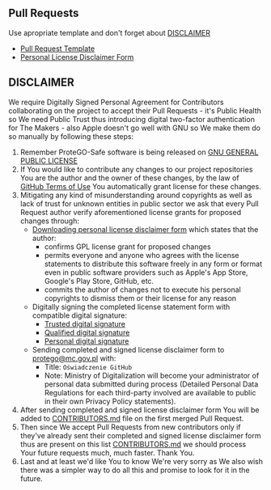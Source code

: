 ## Pull Requests
Use apropriate template and don't forget about [DISCLAIMER](#DISCLAIMER)
- [Pull Request Template](pull_request_template.md)
- [Personal License Disclaimer Form](../../DISCLAIMER.pdf)

## DISCLAIMER
We require Digitally Signed Personal Agreement for Contributors collaborating on the project to accept their Pull Requests - it's Public Health so We need Public Trust thus introducing digital two-factor authentication for The Makers - also Apple doesn't go well with GNU so We make them do so manually by following these steps:
1. Remember ProteGO-Safe software is being released on [GNU GENERAL PUBLIC LICENSE](../../LICENSE)
2. If You would like to contribute any changes to our project repositories You are the author and the owner of these changes, by the law of [GitHub Terms of Use](https://help.github.com/en/github/site-policy/github-terms-of-service#6-contributions-under-repository-license) You automatically grant license for these changes.
3. Mitigating any kind of misunderstanding around copyrights as well as lack of trust for unknown entities in public sector we ask that every Pull Request author verify aforementioned license grants for proposed changes through:
    * [Downloading personal license disclaimer form](../../DISCLAIMER.pdf) which states that the author:
        * confirms GPL license grant for proposed changes
        * permits everyone and anyone who agrees with the license statements to distribute this software freely in any form or format even in public software providers such as Apple's App Store, Google's Play Store, GitHub, etc.
        * commits the author of changes not to execute his personal copyrights to dismiss them or their license for any reason
    * Digitally signing the completed license statement form with compatible digital signature:
        * [Trusted digital signature](https://www.gov.pl/web/gov/podpisz-dokument-elektronicznie-wykorzystaj-podpis-zaufany)
        * [Qualified digital signature](https://pl.wikipedia.org/wiki/Podpis_kwalifikowany)
        * [Personal digital signature](https://www.gov.pl/web/e-dowod/podpis-osobisty)
    * Sending completed and signed license disclaimer form to [protego@mc.gov.pl](mailto:protego@mc.gov.pl) with:
        * Title: `Oświadczenie GitHub`
        * Note: Ministry of Digitalization will become your administrator of personal data submitted during process (Detailed Personal Data Regulations for each third-party involved are available to public in their own Privacy Policy statements).
4. After sending completed and signed license disclaimer form You will be added to [CONTRIBUTORS.md](../../CONTRIBUTORS.md) file on the first merged Pull Request.
5. Then since We accept Pull Requests from new contributors only if they've already sent their completed and signed license disclaimer form thus are present on this list [CONTRIBUTORS.md](../../CONTRIBUTORS.md) we should process Your future requests much, much faster. Thank You.
6. Last and at least we'd like You to know We're very sorry as We also wish there was a simpler way to do all this and promise to look for it in the future.
